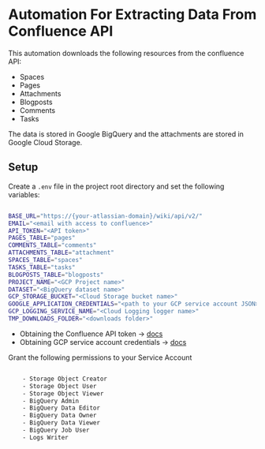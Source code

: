 # Automation For Extracting Data From Confluence API
This automation downloads the following resources from the confluence API:
- Spaces
- Pages
- Attachments
- Blogposts
- Comments
- Tasks

The data is stored in Google BigQuery and the attachments are stored in Google Cloud Storage.

## Setup
Create a `.env` file in the project root directory and set the following variables:
```bash

BASE_URL="https://{your-atlassian-domain}/wiki/api/v2/"
EMAIL="<email with access to confluence>"
API_TOKEN="<API token>"
PAGES_TABLE="pages"
COMMENTS_TABLE="comments"
ATTACHMENTS_TABLE="attachment"
SPACES_TABLE="spaces"
TASKS_TABLE="tasks"
BLOGPOSTS_TABLE="blogposts"
PROJECT_NAME="<GCP Project name>"
DATASET="<BigQuery dataset name>"
GCP_STORAGE_BUCKET="<Cloud Storage bucket name>"
GOOGLE_APPLICATION_CREDENTIALS="<path to your GCP service account JSON>"
GCP_LOGGING_SERVICE_NAME="<Cloud Logging logger name>"
TMP_DOWNLOADS_FOLDER="<downloads folder>"

```

- Obtaining the Confluence API token -> [docs](https://developer.atlassian.com/cloud/confluence/basic-auth-for-rest-apis/)
- Obtaining GCP service account credentials -> [docs](https://developers.google.com/workspace/guides/create-credentials#service-account)

Grant the following permissions to your Service Account
```bash

    - Storage Object Creator
    - Storage Object User
    - Storage Object Viewer
    - BigQuery Admin
    - BigQuery Data Editor
    - BigQuery Data Owner
    - BigQuery Data Viewer
    - BigQuery Job User
    - Logs Writer

```